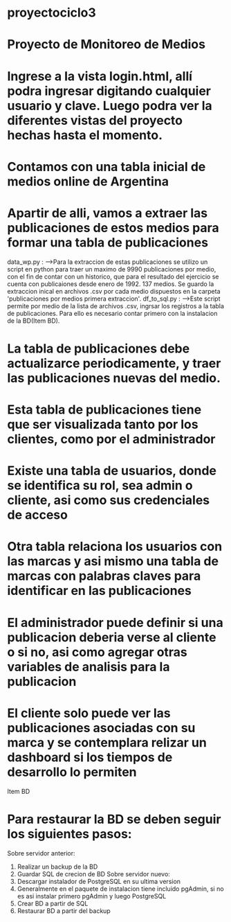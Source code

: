 # proyectociclo3
# Proyecto de Monitoreo de Medios
# Ingrese a la vista login.html, allí podra ingresar digitando cualquier usuario y clave. Luego podra ver la diferentes vistas del proyecto hechas hasta el momento.
# Contamos con una tabla inicial de medios online de Argentina
# Apartir de alli, vamos a extraer las publicaciones de estos medios para formar una tabla de publicaciones
data_wp.py : -->Para la extraccion de estas publicaciones se utilizo un script en python para traer un maximo de 9990 publicaciones por medio, con el fin de contar con un historico, que para el resultado del ejercicio se cuenta con publicaiones desde enero de 1992. 137 medios. Se guardo la extraccion inical en archivos .csv por cada medio dispuestos en la carpeta 'publicaciones  por medios primera extraccion'.
df_to_sql.py : -->Este script permite por medio de la lista de archivos .csv, ingrsar los registros a la tabla de publicaciones. Para ello es necesario contar primero con la instalacion de la BD(Item BD).
# La tabla de publicaciones debe actualizarce periodicamente, y traer las publicaciones nuevas del medio.
# Esta tabla de publicaciones tiene que ser visualizada tanto por los clientes, como por el administrador
# Existe una tabla de usuarios, donde se identifica su rol, sea admin o cliente, asi como sus credenciales de acceso
# Otra tabla relaciona los usuarios con las marcas y asi mismo una tabla de marcas con palabras claves para identificar en las publicaciones 
# El administrador puede definir si una publicacion deberia verse al cliente o si no, asi como agregar otras variables de analisis para la publicacion
# El cliente solo puede ver las publicaciones asociadas con su marca y se contemplara relizar un dashboard si los tiempos de desarrollo lo permiten

Item BD
# Para restaurar la BD se deben seguir los siguientes pasos:
Sobre servidor anterior:
1. Realizar un backup de la BD
2. Guardar SQL de crecion de BD
Sobre servidor nuevo:
2. Descargar instalador de PostgreSQL en su ultima version
2. Generalmente en el paquete de instalacion tiene incluido pgAdmin, si no es asi instalar primero pgAdmin y luego PostgreSQL
3. Crear BD a partir de SQL
4. Restaurar BD a partir del backup